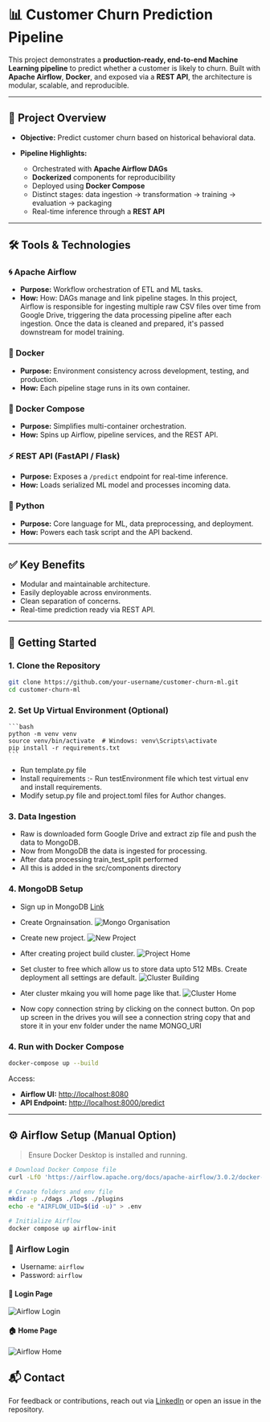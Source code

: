# 📊 Customer Churn Prediction Pipeline

This project demonstrates a **production-ready, end-to-end Machine Learning pipeline** to predict whether a customer is likely to churn. Built with **Apache Airflow**, **Docker**, and exposed via a **REST API**, the architecture is modular, scalable, and reproducible.

---

## 🚀 Project Overview

* **Objective:** Predict customer churn based on historical behavioral data.
* **Pipeline Highlights:**

  * Orchestrated with **Apache Airflow DAGs**
  * **Dockerized** components for reproducibility
  * Deployed using **Docker Compose**
  * Distinct stages: data ingestion → transformation → training → evaluation → packaging
  * Real-time inference through a **REST API**

---

## 🛠️ Tools & Technologies

### 🌀 Apache Airflow

* **Purpose:** Workflow orchestration of ETL and ML tasks.
* **How:** How: DAGs manage and link pipeline stages. In this project, Airflow is responsible for ingesting multiple raw CSV files over time from Google Drive, triggering the data processing pipeline after each ingestion. Once the data is cleaned and prepared, it's passed downstream for model training.
  
### 🐳 Docker

* **Purpose:** Environment consistency across development, testing, and production.
* **How:** Each pipeline stage runs in its own container.

### 🧹 Docker Compose

* **Purpose:** Simplifies multi-container orchestration.
* **How:** Spins up Airflow, pipeline services, and the REST API.

### ⚡ REST API (FastAPI / Flask)

* **Purpose:** Exposes a `/predict` endpoint for real-time inference.
* **How:** Loads serialized ML model and processes incoming data.

### 🐍 Python

* **Purpose:** Core language for ML, data preprocessing, and deployment.
* **How:** Powers each task script and the API backend.

---

## ✅ Key Benefits

* Modular and maintainable architecture.
* Easily deployable across environments.
* Clean separation of concerns.
* Real-time prediction ready via REST API.

---

## 🚀 Getting Started

### 1. Clone the Repository

```bash
git clone https://github.com/your-username/customer-churn-ml.git
cd customer-churn-ml
```

### 2. Set Up Virtual Environment (Optional)

    ```bash
    python -m venv venv
    source venv/bin/activate  # Windows: venv\Scripts\activate
    pip install -r requirements.txt
    ```

  - Run template.py file 
  - Install requirements :- Run testEnvironment file which test virtual env and install requirements.
  - Modify setup.py file and project.toml files for Author changes.
  
### 3. Data Ingestion
   
  -  Raw is downloaded form Google Drive and extract zip file and push the data to MongoDB.
  -  Now from MongoDB the data is ingested for processing.
  -  After data processing train_test_split performed 
  -  All this is added in the src/components directory

### 4. MongoDB Setup
  
  - Sign up in MongoDB [Link](https://www.mongodb.com)
  - Create Orgnainsation.
  ![Mongo Organisation](assets/Org.png)

  - Create new project.
  ![New Project](assets/proj.png)

  - After creating project build cluster.
  ![Project Home](assets/cluster.png)

  - Set cluster to free which allow us to store data upto 512 MBs. Create deployment all settings are default.
  ![Cluster Building](assets/cluster_making.png)

  - Ater cluster mkaing you will home page like that.
  ![Cluster Home](assets/cluster_home.png)

  - Now copy connection string by clicking on the connect button. On pop up screen in the drives you will see a connection string copy that and store it in your env folder under the name MONGO_URI

### 4. Run with Docker Compose

```bash
docker-compose up --build
```

Access:

* **Airflow UI:** [http://localhost:8080](http://localhost:8080)
* **API Endpoint:** [http://localhost:8000/predict](http://localhost:8000/predict)

---

## ⚙️ Airflow Setup (Manual Option)

> Ensure Docker Desktop is installed and running.

```bash
# Download Docker Compose file
curl -LfO 'https://airflow.apache.org/docs/apache-airflow/3.0.2/docker-compose.yaml'

# Create folders and env file
mkdir -p ./dags ./logs ./plugins
echo -e "AIRFLOW_UID=$(id -u)" > .env

# Initialize Airflow
docker compose up airflow-init
```

### 🔐 Airflow Login

* Username: `airflow`
* Password: `airflow`

#### 🔎 Login Page

![Airflow Login](assets/airflow_login_page.png)

#### 🏠 Home Page

![Airflow Home](assets/airflow_home_page.png)

## 📬 Contact

For feedback or contributions, reach out via [LinkedIn](https://www.linkedin.com/in/bharat-aameriya-24579a261/) or open an issue in the repository.

